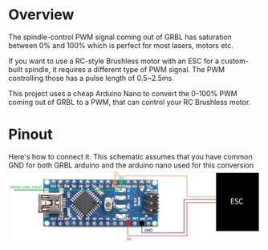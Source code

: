 # Overview
The spindle-control PWM signal coming out of GRBL has saturation between 0% and 100% which is perfect for most lasers, motors etc.

If you want to use a RC-style Brushless motor with an ESC for a custom-built spindle, it requires a different type of PWM signal.
The PWM controlling those has a pulse length of 0.5~2.5ms.

This project uses a cheap Arduino Nano to convert the 0-100% PWM coming out of GRBL to a PWM, that can control your RC Brushless motor. 

# Pinout
Here's how to connect it. This schematic assumes that you have common GND for both GRBL arduino and the arduino nano used for this conversion
![Schematic](https://github.com/kirilnedev/grbl-rc-pwm/blob/master/grbl-rc-pwm-schematic.jpg)
